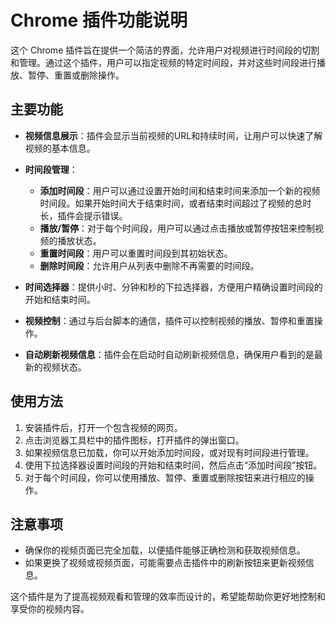# Chrome 插件功能说明

这个 Chrome 插件旨在提供一个简洁的界面，允许用户对视频进行时间段的切割和管理。通过这个插件，用户可以指定视频的特定时间段，并对这些时间段进行播放、暂停、重置或删除操作。

## 主要功能

- **视频信息展示**：插件会显示当前视频的URL和持续时间，让用户可以快速了解视频的基本信息。

- **时间段管理**：

  - **添加时间段**：用户可以通过设置开始时间和结束时间来添加一个新的视频时间段。如果开始时间大于结束时间，或者结束时间超过了视频的总时长，插件会提示错误。
  - **播放/暂停**：对于每个时间段，用户可以通过点击播放或暂停按钮来控制视频的播放状态。
  - **重置时间段**：用户可以重置时间段到其初始状态。
  - **删除时间段**：允许用户从列表中删除不再需要的时间段。

- **时间选择器**：提供小时、分钟和秒的下拉选择器，方便用户精确设置时间段的开始和结束时间。

- **视频控制**：通过与后台脚本的通信，插件可以控制视频的播放、暂停和重置操作。

- **自动刷新视频信息**：插件会在启动时自动刷新视频信息，确保用户看到的是最新的视频状态。

## 使用方法

1. 安装插件后，打开一个包含视频的网页。
2. 点击浏览器工具栏中的插件图标，打开插件的弹出窗口。
3. 如果视频信息已加载，你可以开始添加时间段，或对现有时间段进行管理。
4. 使用下拉选择器设置时间段的开始和结束时间，然后点击“添加时间段”按钮。
5. 对于每个时间段，你可以使用播放、暂停、重置或删除按钮来进行相应的操作。

## 注意事项

- 确保你的视频页面已完全加载，以便插件能够正确检测和获取视频信息。
- 如果更换了视频或视频页面，可能需要点击插件中的刷新按钮来更新视频信息。

这个插件是为了提高视频观看和管理的效率而设计的，希望能帮助你更好地控制和享受你的视频内容。
